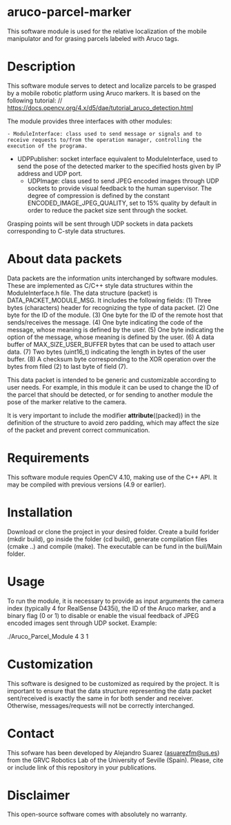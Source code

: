 # aruco-parcel-marker
This software module is used for the relative localization of the mobile manipulator and for grasing parcels labeled with Aruco tags.

# Description

This software module serves to detect and localize parcels to be grasped by a mobile robotic platform using Aruco markers. It is based on the following tutorial: // https://docs.opencv.org/4.x/d5/dae/tutorial_aruco_detection.html

The module provides three interfaces with other modules:

	- ModuleInterface: class used to send message or signals and to receive requests to/from the operation manager, controlling the execution of the programa.
  - UDPPublisher: socket interface equivalent to ModuleInterface, used to send the pose of the detected marker to the specified hosts given by IP address and UDP port.
	- UDPImage: class used to send JPEG encoded images through UDP sockets to provide visual feedback to the human supervisor. The degree of compression is defined by the constant ENCODED_IMAGE_JPEG_QUALITY, set to 15% quality by default in order to reduce the packet size sent through the socket.

Grasping points will be sent through UDP sockets in data packets corresponding to C-style data structures.


# About data packets

Data packets are the information units interchanged by software modules. These are implemented as C/C++ style data structures within the ModuleInterface.h file. The data structure (packet) is DATA_PACKET_MODULE_MSG. It includes the following fields:
	(1) Three bytes (characters) header for recognizing the type of data packet.
	(2) One byte for the ID of the module.
	(3) One byte for the ID of the remote host that sends/receives the message.
	(4) One byte indicating the code of the message, whose meaning is defined by the user.
	(5) One byte indicating the option of the message, whose meaning is defined by the user.
	(6) A data buffer of MAX_SIZE_USER_BUFFER bytes that can be used to attach user data.
	(7) Two bytes (uint16_t) indicating the length in bytes of the user buffer.
	(8) A checksum byte corresponding to the XOR operation over the bytes from filed (2) to last byte of field (7). 
	
This data packet is intended to be generic and customizable according to user needs. For example, in this module it can be used to change the ID of the parcel that should be detected, or for sending to another module the pose of the marker relative to the camera.

It is very important to include the modifier __attribute__((packed)) in the definition of the structure to avoid zero padding, which may affect the size of the packet and prevent correct communication.


# Requirements

This software module requies OpenCV 4.10, making use of the C++ API. It may be compiled with previous versions (4.9 or earlier).


# Installation

Download or clone the project in your desired folder. Create a build forlder (mkdir build), go inside the folder (cd build), generate compilation files (cmake ..) and compile (make). The executable can be fund in the buil/Main folder.


# Usage

To run the module, it is necessary to provide as input arguments the camera index (typically 4 for RealSense D435i), the ID of the Aruco marker, and a binary flag (0 or 1) to disable or enable the visual feedback of JPEG encoded images sent through UDP socket. Example:

./Aruco_Parcel_Module 4 3 1


# Customization

This software is designed to be customized as required by the project. It is important to ensure that the data structure representing the data packet sent/received is exactly the same in for both sender and receiver. Otherwise, messages/requests will not be correctly interchanged.


# Contact

This sofware has been developed by Alejandro Suarez (asuarezfm@us.es) from the GRVC Robotics Lab of the University of Seville (Spain). Please, cite or include link of this repository in your publications.


# Disclaimer

This open-source software comes with absolutely no warranty. 

